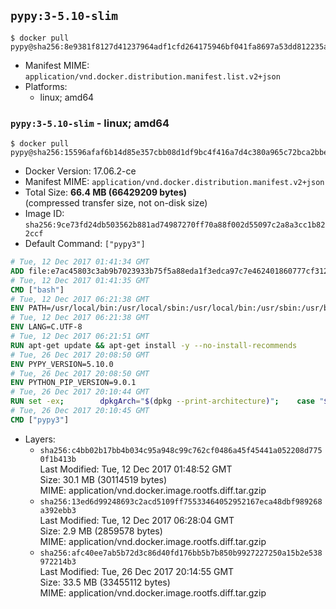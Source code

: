 ## `pypy:3-5.10-slim`

```console
$ docker pull pypy@sha256:8e9381f8127d41237964adf1cfd264175946bf041fa8697a53dd812235a27d4a
```

-	Manifest MIME: `application/vnd.docker.distribution.manifest.list.v2+json`
-	Platforms:
	-	linux; amd64

### `pypy:3-5.10-slim` - linux; amd64

```console
$ docker pull pypy@sha256:15596afaf6b14d85e357cbb08d1df9bc4f416a7d4c380a965c72bca2bbea42e8
```

-	Docker Version: 17.06.2-ce
-	Manifest MIME: `application/vnd.docker.distribution.manifest.v2+json`
-	Total Size: **66.4 MB (66429209 bytes)**  
	(compressed transfer size, not on-disk size)
-	Image ID: `sha256:9ce73fd24db503562b881ad74987270ff70a88f002d55097c2a8a3cc1b822ccf`
-	Default Command: `["pypy3"]`

```dockerfile
# Tue, 12 Dec 2017 01:41:34 GMT
ADD file:e7ac45803c3ab9b7023933b75f5a88eda1f3edca97c7e462401860777cf312f7 in / 
# Tue, 12 Dec 2017 01:41:35 GMT
CMD ["bash"]
# Tue, 12 Dec 2017 06:21:38 GMT
ENV PATH=/usr/local/bin:/usr/local/sbin:/usr/local/bin:/usr/sbin:/usr/bin:/sbin:/bin
# Tue, 12 Dec 2017 06:21:38 GMT
ENV LANG=C.UTF-8
# Tue, 12 Dec 2017 06:21:51 GMT
RUN apt-get update && apt-get install -y --no-install-recommends 		ca-certificates 		libexpat1 		libffi6 		libgdbm3 		libsqlite3-0 	&& rm -rf /var/lib/apt/lists/*
# Tue, 26 Dec 2017 20:08:50 GMT
ENV PYPY_VERSION=5.10.0
# Tue, 26 Dec 2017 20:08:50 GMT
ENV PYTHON_PIP_VERSION=9.0.1
# Tue, 26 Dec 2017 20:10:44 GMT
RUN set -ex; 		dpkgArch="$(dpkg --print-architecture)"; 	case "${dpkgArch##*-}" in 		amd64) pypyArch='linux64'; sha256='aa4fb52fb858d973dd838dcf8d74f30705e5afdf1150acb8e056eb99353dfe77' ;; 		armel) pypyArch='linux-armel'; sha256='c2cc529befb3e1f2ef8bd4e96af4a823c52ef2d180b0b3bd87511c5b47d59210' ;; 		i386) pypyArch='linux32'; sha256='529bc3b11edbdcdd676d90c805b8f607f6eedd5f0ec457a31bbe09c03f5bebfe' ;; 		*) echo >&2 "error: current architecture ($dpkgArch) does not have a corresponding PyPy $PYPY_VERSION binary release"; exit 1 ;; 	esac; 		fetchDeps=' 		bzip2 		wget 	'; 	apt-get update && apt-get install -y $fetchDeps --no-install-recommends && rm -rf /var/lib/apt/lists/*; 		wget -O pypy.tar.bz2 "https://bitbucket.org/pypy/pypy/downloads/pypy3-v${PYPY_VERSION}-${pypyArch}.tar.bz2"; 	echo "$sha256 *pypy.tar.bz2" | sha256sum -c; 	tar -xjC /usr/local --strip-components=1 -f pypy.tar.bz2; 	rm pypy.tar.bz2; 		pypy3 --version; 		wget -O get-pip.py 'https://bootstrap.pypa.io/get-pip.py'; 		pypy3 get-pip.py 		--disable-pip-version-check 		--no-cache-dir 		"pip==$PYTHON_PIP_VERSION" 	; 	pip --version; 		rm -f get-pip.py; 		apt-get purge -y --auto-remove $fetchDeps
# Tue, 26 Dec 2017 20:10:45 GMT
CMD ["pypy3"]
```

-	Layers:
	-	`sha256:c4bb02b17bb4b034c95a948c99c762cf0486a45f45441a052208d7750f1b413b`  
		Last Modified: Tue, 12 Dec 2017 01:48:52 GMT  
		Size: 30.1 MB (30114519 bytes)  
		MIME: application/vnd.docker.image.rootfs.diff.tar.gzip
	-	`sha256:13ed6d99248693c2acd5109ff75533464052952167eca48dbf989268a392ebb3`  
		Last Modified: Tue, 12 Dec 2017 06:28:04 GMT  
		Size: 2.9 MB (2859578 bytes)  
		MIME: application/vnd.docker.image.rootfs.diff.tar.gzip
	-	`sha256:afc40ee7ab5b72d3c86d40fd176bb5b7b850b9927227250a15b2e538972214b3`  
		Last Modified: Tue, 26 Dec 2017 20:14:55 GMT  
		Size: 33.5 MB (33455112 bytes)  
		MIME: application/vnd.docker.image.rootfs.diff.tar.gzip
